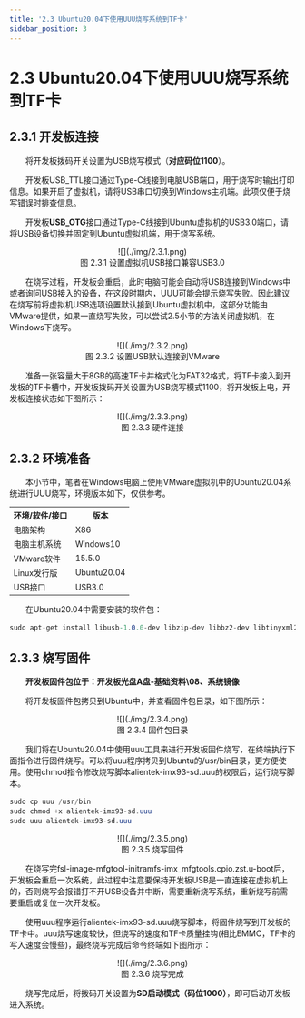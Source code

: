 ```yaml
---
title: '2.3 Ubuntu20.04下使用UUU烧写系统到TF卡'
sidebar_position: 3
---
```


# 2.3 Ubuntu20.04下使用UUU烧写系统到TF卡

## 2.3.1 开发板连接

&emsp;&emsp;将开发板拨码开关设置为USB烧写模式（**对应码位1100**）。

&emsp;&emsp;开发板USB_TTL接口通过Type-C线接到电脑USB端口，用于烧写时输出打印信息。如果开启了虚拟机，请将USB串口切换到Windows主机端。此项仅便于烧写错误时排查信息。

&emsp;&emsp;开发板**USB_OTG**接口通过Type-C线接到Ubuntu虚拟机的USB3.0端口，请将USB设备切换并固定到Ubuntu虚拟机端，用于烧写系统。


<center>
![](./img/2.3.1.png)<br />
图 2.3.1 设置虚拟机USB接口兼容USB3.0
</center>

&emsp;&emsp;在烧写过程，开发板会重启，此时电脑可能会自动将USB连接到Windows中或者询问USB接入的设备，在这段时期内，UUU可能会提示烧写失败。因此建议在烧写前将虚拟机USB选项设置默认接到Ubuntu虚拟机中，这部分功能由VMware提供，如果一直烧写失败，可以尝试2.5小节的方法关闭虚拟机，在Windows下烧写。

<center>
![](./img/2.3.2.png)<br />
图 2.3.2 设置USB默认连接到VMware
</center>

&emsp;&emsp;准备一张容量大于8GB的高速TF卡并格式化为FAT32格式，将TF卡接入到开发板的TF卡槽中，开发板拨码开关设置为USB烧写模式1100，将开发板上电，开发板连接状态如下图所示：

<center>
![](./img/2.3.3.png)<br />
图 2.3.3 硬件连接
</center>

## 2.3.2 环境准备

&emsp;&emsp;本小节中，笔者在Windows电脑上使用VMware虚拟机中的Ubuntu20.04系统进行UUU烧写，环境版本如下，仅供参考。

<div class="climx93b_center-table-div">
<table class="climx93b_center-table">
  <tr>
    <th>环境/软件/接口</th>
    <th>版本</th>
  </tr>
  <tr>
    <td>电脑架构</td>
    <td>X86</td>
  </tr>
  <tr>
    <td>电脑主机系统</td>
    <td>Windows10</td>
  </tr>
  <tr>
    <td>VMware软件</td>
    <td>15.5.0</td>
  </tr>
  <tr>
    <td>Linux发行版</td>
    <td>Ubuntu20.04</td>
  </tr>
  <tr>
    <td>USB接口</td>
    <td>USB3.0</td>
  </tr>
</table>
</div>

&emsp;&emsp;在Ubuntu20.04中需要安装的软件包：

```c#
sudo apt-get install libusb-1.0.0-dev libzip-dev libbz2-dev libtinyxml2-dev
```

## 2.3.3 烧写固件

&emsp;&emsp;**开发板固件包位于：开发板光盘A盘-基础资料\08、系统镜像**

&emsp;&emsp;将开发板固件包拷贝到Ubuntu中，并查看固件包目录，如下图所示：


<center>
![](./img/2.3.4.png)<br />
图 2.3.4 固件包目录
</center>

&emsp;&emsp;我们将在Ubuntu20.04中使用uuu工具来进行开发板固件烧写，在终端执行下面指令进行固件烧写。可以将uuu程序拷贝到Ubuntu的/usr/bin目录，更方便使用。使用chmod指令修改烧写脚本alientek-imx93-sd.uuu的权限后，运行烧写脚本。

```c#
sudo cp uuu /usr/bin
sudo chmod +x alientek-imx93-sd.uuu
sudo uuu alientek-imx93-sd.uuu
```

<center>
![](./img/2.3.5.png)<br />
图 2.3.5 烧写固件
</center>

&emsp;&emsp;在烧写完fsl-image-mfgtool-initramfs-imx_mfgtools.cpio.zst.u-boot后，开发板会重启一次系统，此过程中注意要保持开发板USB是一直连接在虚拟机上的，否则烧写会报错打不开USB设备并中断，需要重新烧写系统，重新烧写前需要重启或复位一次开发板。

&emsp;&emsp;使用uuu程序运行alientek-imx93-sd.uuu烧写脚本，将固件烧写到开发板的TF卡中。uuu烧写速度较快，但烧写的速度和TF卡质量挂钩(相比EMMC，TF卡的写入速度会慢些)，最终烧写完成后命令终端如下图所示：



<center>
![](./img/2.3.6.png)<br />
图 2.3.6 烧写完成
</center>


&emsp;&emsp;烧写完成后，将拨码开关设置为**SD启动模式（码位1000）**，即可启动开发板进入系统。

